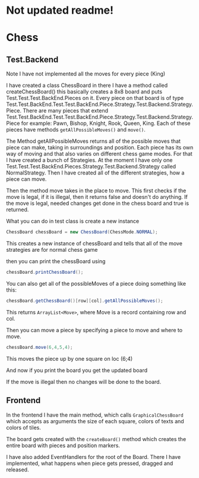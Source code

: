# Not updated readme!
# Chess
## Test.Backend

Note I have not implemented all the moves for every piece (King)

I have created a class ChessBoard in there I have a method called createChessBoard() this basically creates a 8x8 board and puts Test.Test.Test.BackEnd.Pieces on it. 
Every piece on that board is of type Test.Test.BackEnd.Test.Test.BackEnd.Piece.Strategy.Test.Backend.Strategy.Piece. There are many pieces that extend Test.Test.BackEnd.Test.Test.BackEnd.Piece.Strategy.Test.Backend.Strategy.Piece for example: Pawn, Bishop, Knight, Rook, Queen, King. 
Each of these pieces have methods ``getAllPossibleMoves()`` and ``move()``. 

The Method getAllPossibleMoves returns all of the possible moves that piece can make, taking in surroundings and position. Each piece has its own way of moving 
and that also varies on different chess game modes. For that I have created a bunch of Strategies. At the moment I have only one Test.Test.Test.BackEnd.Pieces.Strategy.Test.Backend.Strategy called NormalStrategy. 
Then I have created all of the different strategies, how a piece can move.

Then the method move takes in the place to move. This first checks if the move is legal, if it is illegal, then it returns false and doesn't do anything. If the move is 
legal, needed changes get done in the chess board and true is returned. 

What you can do in test class is create a new instance 

```java
ChessBoard chessBoard = new ChessBoard(ChessMode.NORMAL);
```

This creates a new instance of chessBoard and tells that all of the move strategies are for normal chess game

then you can print the chessBoard using

```java
chessBoard.printChessBoard();
```

You can also get all of the possibleMoves of a piece doing something like this:

```java
chessBoard.getChessBoard()[row][col].getAllPossibleMoves();
```

This returns ``ArrayList<Move>``, where Move is a record containing row and col.

Then you can move a piece by specifying a piece to move and where to move.

```java
chessBoard.move(6,4,5,4);
```

This moves the piece up by one square on loc (6;4) 

And now if you print the board you get the updated board

If the move is illegal then no changes will be done to the board.

## Frontend

In the frontend I have the main method, which calls ``GraphicalChessBoard`` which accepts as arguments the size of each square,
colors of texts and colors of tiles.

The board gets created with the ``createBoard()`` method which creates the entire board with pieces and position markers. 

I have also added EventHandlers for the root of the Board. There I have implemented, what happens when piece gets pressed, dragged and released.

